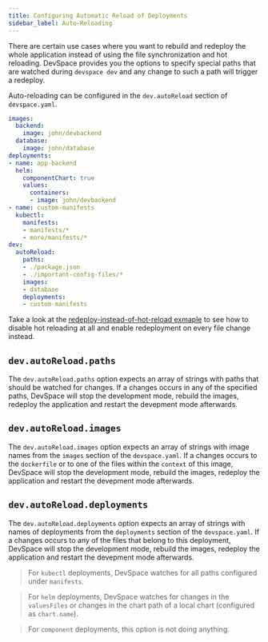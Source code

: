 ```yaml
---
title: Configuring Automatic Reload of Deployments
sidebar_label: Auto-Reloading
---
```


There are certain use cases where you want to rebuild and redeploy the whole application instead of using the file synchronization and hot reloading. DevSpace provides you the options to specify special paths that are watched during `devspace dev` and any change to such a path will trigger a redeploy.  

Auto-reloading can be configured in the `dev.autoReload` section of `devspace.yaml`.
```yaml
images:
  backend:
    image: john/devbackend
  database:
    image: john/database
deployments:
- name: app-backend
  helm:
    componentChart: true
    values:
      containers:
      - image: john/devbackend
- name: custom-manifests
  kubectl:
    manifests:
    - manifests/*
    - more/manifests/*
dev:
  autoReload:
    paths:
    - ./package.json
    - ./important-config-files/*
    images:
    - database
    deployments:
    - custom-manifests
```

Take a look at the [redeploy-instead-of-hot-reload exmaple](https://github.com/devspace-cloud/devspace/tree/master/examples/redeploy-instead-of-hot-reload) to see how to disable hot reloading at all and enable redeployment on every file change instead.

## `dev.autoReload.paths`
The `dev.autoReload.paths` option expects an array of strings with paths that should be watched for changes. If a changes occurs in any of the specified paths, DevSpace will stop the development mode, rebuild the images, redeploy the application and restart the devepment mode afterwards.

## `dev.autoReload.images`
The `dev.autoReload.images` option expects an array of strings with image names from the `images` section of the `devspace.yaml`. If a changes occurs to the `dockerfile` or to one of the files within the `context` of this image, DevSpace will stop the development mode, rebuild the images, redeploy the application and restart the devepment mode afterwards.

## `dev.autoReload.deployments`
The `dev.autoReload.deployments` option expects an array of strings with names of deployments from the `deployments` section of the `devspace.yaml`. If a changes occurs to any of the files that belong to this deployment, DevSpace will stop the development mode, rebuild the images, redeploy the application and restart the devepment mode afterwards.

> For `kubectl` deployments, DevSpace watches for all paths configured under `manifests`.

> For `helm` deployments, DevSpace watches for changes in the `valuesFiles` or changes in the chart path of a local chart (configured as `chart.name`).

> For `component` deployments, this option is not doing anything.

